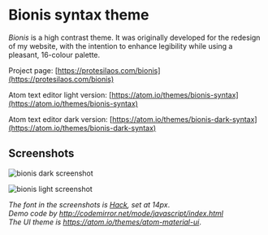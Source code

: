 # Bionis syntax theme

*Bionis* is a high contrast theme. It was originally developed for the redesign of my website, with the intention to enhance legibility while using a pleasant, 16-colour palette.

Project page: [https://protesilaos.com/bionis](https://protesilaos.com/bionis)

Atom text editor light version: [https://atom.io/themes/bionis-syntax](https://atom.io/themes/bionis-syntax)

Atom text editor dark version: [https://atom.io/themes/bionis-dark-syntax](https://atom.io/themes/bionis-dark-syntax)

## Screenshots

![bionis dark screenshot](https://raw.githubusercontent.com/protesilaos/prot16/master/bionis/img/bionis_dark_sample.png)

![bionis light screenshot](https://raw.githubusercontent.com/protesilaos/prot16/master/bionis/img/bionis_light_sample.png)

*The font in the screenshots is [Hack](https://github.com/chrissimpkins/Hack), set at 14px*.  
*Demo code by http://codemirror.net/mode/javascript/index.html*  
*The UI theme is https://atom.io/themes/atom-material-ui*.

